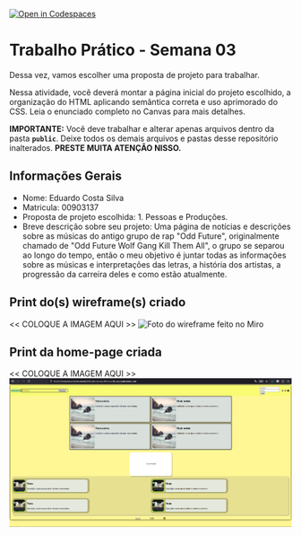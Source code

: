 [![Open in Codespaces](https://classroom.github.com/assets/launch-codespace-2972f46106e565e64193e422d61a12cf1da4916b45550586e14ef0a7c637dd04.svg)](https://classroom.github.com/open-in-codespaces?assignment_repo_id=20220297)
# Trabalho Prático - Semana 03

Dessa vez, vamos escolher uma proposta de projeto para trabalhar.

Nessa atividade, você deverá montar a página inicial do projeto escolhido, a organização do HTML aplicando semântica correta e uso aprimorado do CSS. Leia o enunciado completo no Canvas para mais detalhes.

**IMPORTANTE:** Você deve trabalhar e alterar apenas arquivos dentro da pasta **`public`**. Deixe todos os demais arquivos e pastas desse repositório inalterados. **PRESTE MUITA ATENÇÃO NISSO.**

## Informações Gerais

- Nome: Eduardo Costa Silva
- Matricula: 00903137
- Proposta de projeto escolhida: 1. Pessoas e Produções.
- Breve descrição sobre seu projeto: Uma página de notícias e descrições sobre as músicas do antigo grupo de rap "Odd Future", originalmente chamado de "Odd Future Wolf Gang Kill Them All", o grupo se separou ao longo do tempo, então o meu objetivo é juntar todas as informações sobre as músicas e interpretações das letras, a história dos artistas, a progressão da carreira deles e como estão atualmente.


## Print do(s) wireframe(s) criado

<<  COLOQUE A IMAGEM AQUI >>
![Foto do wireframe feito no Miro](/public/prints/Sem%20título(2).jpg)

## Print da home-page criada

<<  COLOQUE A IMAGEM AQUI >>
![Print da home-page criada, precisei tirar um pouco do zoom para caber direito](/public/prints/Screenshot_1.png)